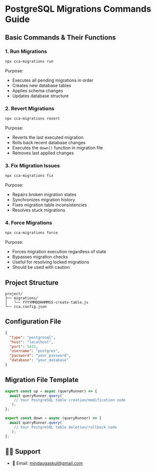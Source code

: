 # PostgreSQL Migrations Commands Guide

## Basic Commands & Their Functions

### 1. Run Migrations
```bash
npx cca-migrations run
```
Purpose:
- Executes all pending migrations in order
- Creates new database tables
- Applies schema changes
- Updates database structure

### 2. Revert Migrations
```bash
npx cca-migrations revert
```
Purpose:
- Reverts the last executed migration
- Rolls back recent database changes
- Executes the `down()` function in migration file
- Removes last applied changes

### 3. Fix Migration Issues
```bash
npx cca-migrations fix
```
Purpose:
- Repairs broken migration states
- Synchronizes migration history
- Fixes migration table inconsistencies
- Resolves stuck migrations

### 4. Force Migrations
```bash
npx cca-migrations force
```
Purpose:
- Forces migration execution regardless of state
- Bypasses migration checks
- Useful for resolving locked migrations
- Should be used with caution

## Project Structure
```
project/
├── migrations/
│   └── YYYYMMDDHHMMSS-create-table.js
└── cca.config.json
```

## Configuration File
```json
{
  "type": "postgresql",
  "host": "localhost",
  "port": 5432,
  "username": "postgres",
  "password": "your_password",
  "database": "your_database"
}
```

## Migration File Template
```javascript
export const up = async (queryRunner) => {
  await queryRunner.query(`
    // Your PostgreSQL table creation/modification code
  `);
};

export const down = async (queryRunner) => {
  await queryRunner.query(`
    // Your PostgreSQL table deletion/rollback code
  `);
};

```
## 🙋‍♂️ Support

- 📧 Email: mindaugaskul@gmail.com
